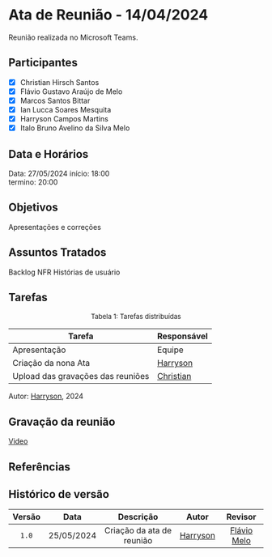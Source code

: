 # Ata de Reunião - 14/04/2024

Reunião realizada no Microsoft Teams.

## Participantes

- [x] Christian Hirsch Santos
- [x] Flávio Gustavo Araújo de Melo
- [x] Marcos Santos Bittar
- [x] Ian Lucca Soares Mesquita
- [x] Harryson Campos Martins
- [x] Italo Bruno Avelino da Silva Melo

## Data e Horários

Data: 27/05/2024
início: 18:00\
termino: 20:00

## Objetivos

Apresentações e correções

## Assuntos Tratados

Backlog
NFR
Histórias de usuário

## Tarefas

<font size="2"><p style="text-align: center">Tabela 1: Tarefas distribuídas </p></font>

| Tarefa                               | Responsável                                      |
| ------------------------------------ | ------------------------------------------------ |
| Apresentação             | Equipe  |  
| Criação da nona Ata              | [Harryson](https://github.com/harry-cmartin) |
| Upload das gravações das reuniões   | [Christian](https://github.com/crstyhs)          |

Autor: [Harryson](https://github.com/harry-cmartin), 2024

## Gravação da reunião

[Video](https://www.youtube.com/watch?v=wdazJWgrSVo)

## Referências

## Histórico de versão
| Versão | Data | Descrição | Autor | Revisor |
| :----: | :--: | :-------: | :---: | :-----: |
| `1.0` | 25/05/2024 | Criação da ata de reunião |[Harryson](https://github.com/harry-cmartin)| [Flávio Melo](https://github.com/flavioovatsug)  | 
